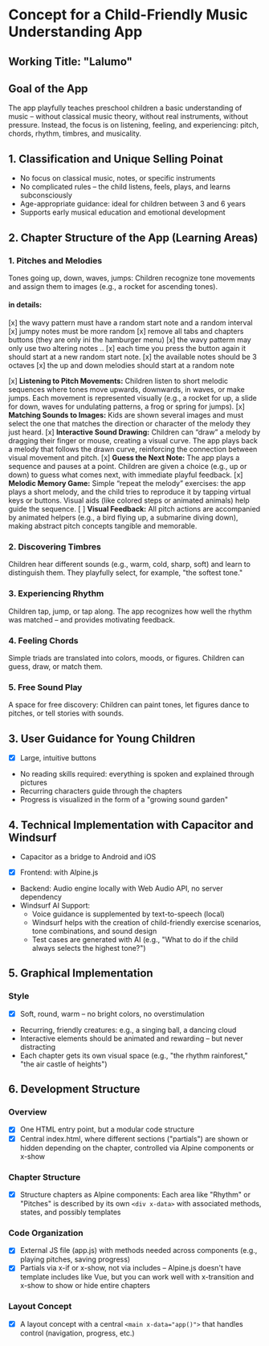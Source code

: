 # Concept for a Child-Friendly Music Understanding App

## Working Title: "Lalumo"

## Goal of the App

The app playfully teaches preschool children a basic understanding of music – without classical music theory, without real instruments, without pressure. Instead, the focus is on listening, feeling, and experiencing: pitch, chords, rhythm, timbres, and musicality.

## 1. Classification and Unique Selling Poinat

- No focus on classical music, notes, or specific instruments
- No complicated rules – the child listens, feels, plays, and learns subconsciously
- Age-appropriate guidance: ideal for children between 3 and 6 years
- Supports early musical education and emotional development
## 2. Chapter Structure of the App (Learning Areas)

### 1. Pitches and Melodies

Tones going up, down, waves, jumps: Children recognize tone movements and assign them to images (e.g., a rocket for ascending tones).

#### in details:

[x] the wavy pattern must have a random start note and a random interval
[x] jumpy notes must be more random
[x] remove all tabs and chapters buttons (they are only ini the hamburger menu)
[x] the wavy patterm may only use two  altering notes ..
[x] each time you press the button again it should start at a new random start note. 
[x] the available notes should be 3 octaves
[x] the up and down melodies should start at a random note

[x] **Listening to Pitch Movements:**
  Children listen to short melodic sequences where tones move upwards, downwards, in waves, or make jumps. Each movement is represented visually (e.g., a rocket for up, a slide for down, waves for undulating patterns, a frog or spring for jumps).
[x] **Matching Sounds to Images:**
  Kids are shown several images and must select the one that matches the direction or character of the melody they just heard.
[x] **Interactive Sound Drawing:**
  Children can “draw” a melody by dragging their finger or mouse, creating a visual curve. The app plays back a melody that follows the drawn curve, reinforcing the connection between visual movement and pitch.
[x] **Guess the Next Note:**
  The app plays a sequence and pauses at a point. Children are given a choice (e.g., up or down) to guess what comes next, with immediate playful feedback.
[x] **Melodic Memory Game:**
  Simple “repeat the melody” exercises: the app plays a short melody, and the child tries to reproduce it by tapping virtual keys or buttons. Visual aids (like colored steps or animated animals) help guide the sequence.
[ ] **Visual Feedback:**
  All pitch actions are accompanied by animated helpers (e.g., a bird flying up, a submarine diving down), making abstract pitch concepts tangible and memorable.


### 2. Discovering Timbres

Children hear different sounds (e.g., warm, cold, sharp, soft) and learn to distinguish them. They playfully select, for example, "the softest tone."

### 3. Experiencing Rhythm

Children tap, jump, or tap along. The app recognizes how well the rhythm was matched – and provides motivating feedback.

### 4. Feeling Chords

Simple triads are translated into colors, moods, or figures. Children can guess, draw, or match them.

### 5. Free Sound Play

A space for free discovery: Children can paint tones, let figures dance to pitches, or tell stories with sounds.

## 3. User Guidance for Young Children

- [x] Large, intuitive buttons
- No reading skills required: everything is spoken and explained through pictures
- Recurring characters guide through the chapters
- Progress is visualized in the form of a "growing sound garden"

## 4. Technical Implementation with Capacitor and Windsurf

- Capacitor as a bridge to Android and iOS
- [x] Frontend: with Alpine.js
- Backend: Audio engine locally with Web Audio API, no server dependency
- Windsurf AI Support:
  - Voice guidance is supplemented by text-to-speech (local)
  - Windsurf helps with the creation of child-friendly exercise scenarios, tone combinations, and sound design
  - Test cases are generated with AI (e.g., "What to do if the child always selects the highest tone?")

## 5. Graphical Implementation

### Style

- [x] Soft, round, warm – no bright colors, no overstimulation
- Recurring, friendly creatures: e.g., a singing ball, a dancing cloud
- Interactive elements should be animated and rewarding – but never distracting
- Each chapter gets its own visual space (e.g., "the rhythm rainforest," "the air castle of heights")

## 6. Development Structure

### Overview

- [x] One HTML entry point, but a modular code structure
- [x] Central index.html, where different sections ("partials") are shown or hidden depending on the chapter, controlled via Alpine components or x-show

### Chapter Structure

- [x] Structure chapters as Alpine components: Each area like "Rhythm" or "Pitches" is described by its own `<div x-data>` with associated methods, states, and possibly templates

### Code Organization

- [x] External JS file (app.js) with methods needed across components (e.g., playing pitches, saving progress)
- [x] Partials via x-if or x-show, not via includes – Alpine.js doesn't have template includes like Vue, but you can work well with x-transition and x-show to show or hide entire chapters

### Layout Concept

- [x] A layout concept with a central `<main x-data="app()">` that handles control (navigation, progress, etc.)